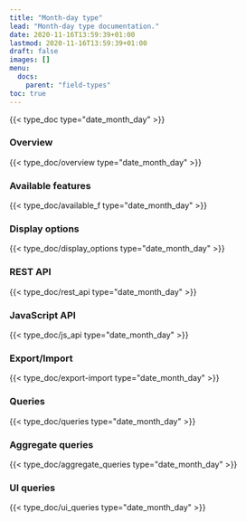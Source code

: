 ```yaml
---
title: "Month-day type"
lead: "Month-day type documentation."
date: 2020-11-16T13:59:39+01:00
lastmod: 2020-11-16T13:59:39+01:00
draft: false
images: []
menu:
  docs:
    parent: "field-types"
toc: true
---
```


{{< type_doc type="date_month_day" >}}

### Overview
{{< type_doc/overview type="date_month_day" >}}

### Available features
{{< type_doc/available_f type="date_month_day" >}}

### Display options 
{{< type_doc/display_options type="date_month_day" >}}

### REST API 
{{< type_doc/rest_api type="date_month_day" >}}

### JavaScript API
{{< type_doc/js_api type="date_month_day" >}}

### Export/Import
{{< type_doc/export-import type="date_month_day" >}}

### Queries 
{{< type_doc/queries type="date_month_day" >}}

### Aggregate queries
{{< type_doc/aggregate_queries type="date_month_day" >}}

### UI queries
{{< type_doc/ui_queries type="date_month_day" >}}